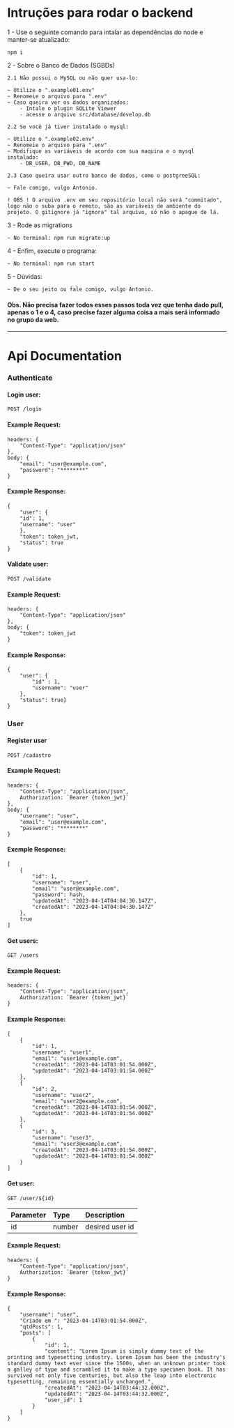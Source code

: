 # Intruções para rodar o backend

1 -  Use o seguinte comando para intalar as dependências do node e manter-se atualizado:

    npm i

2 - Sobre o Banco de Dados (SGBDs)

    2.1 Não possui o MySQL ou não quer usa-lo:

    ~ Utilize o ".example01.env"
    ~ Renomeie o arquivo para ".env"
    ~ Caso queira ver os dados organizados:
        - Intale o plugin SQLite Viewer
        - acesse o arquivo src/database/develop.db
    
    2.2 Se você já tiver instalado o mysql:

    ~ Utilize o ".example02.env"
    ~ Renomeie o arquivo para ".env"
    ~ Modifique as variáveis de acordo com sua maquina e o mysql instalado: 
        - DB_USER, DB_PWD, DB_NAME

    2.3 Caso queira usar outro banco de dados, como o postgreeSQL: 
    
    ~ Fale comigo, vulgo Antonio. 

    ! OBS ! O arquivo .env em seu repositório local não será "commitado", logo não o suba para o remoto, são as variáveis de ambiente do projeto. O gitignore já "ignora" tal arquivo, só não o apague de lá.


3 - Rode as migrations

    ~ No terminal: npm run migrate:up

4 - Enfim, execute o programa:

    ~ No terminal: npm run start

5 - Dúvidas: 

    ~ De o seu jeito ou fale comigo, vulgo Antonio.


#### Obs. Não precisa fazer todos esses passos toda vez que tenha dado pull, apenas o 1 e o 4, caso precise fazer alguma coisa a mais será informado no grupo da web.
___

# Api Documentation


###  Authenticate

#### Login user:

    POST /login

#### Example Request:
    headers: {
        "Content-Type": "application/json"
    },
    body: {
        "email": "user@example.com",
	    "password": "********"
    }
    
#### Example Response:
    {
        "user": {
		"id": 1,
		"username": "user"
	    },
	    "token": token_jwt,
	    "status": true
    }
    
#### Validate user:

    POST /validate
    
#### Example Request:
    headers: {
        "Content-Type": "application/json"
    },
    body: {
        "token": token_jwt
    }
    
#### Example Response:
    {
        "user": {
            "id" : 1,
            "username": "user"
        }, 
        "status": true}
    }


###  User
    
#### Register user

    POST /cadastro
    
#### Example Request:
    headers: {
        "Content-Type": "application/json",
        Authorization: `Bearer {token_jwt}`
    },
    body: {
	    "username": "user",
	    "email": "user@example.com",
	    "password": "********"
    }
    
#### Exemple Response:
    [
        {
            "id": 1,
            "username": "user",
            "email": "user@example.com",
            "password": hash,
            "updatedAt": "2023-04-14T04:04:30.147Z",
            "createdAt": "2023-04-14T04:04:30.147Z"
        },
        true
    ]

#### Get users:

    GET /users
    
#### Example Request:
    headers: {
        "Content-Type": "application/json",
        Authorization: `Bearer {token_jwt}`
    }
    
#### Example Response:
    [
        {
            "id": 1,
            "username": "user1",
            "email": "user1@example.com",
            "createdAt": "2023-04-14T03:01:54.000Z",
            "updatedAt": "2023-04-14T03:01:54.000Z"
        },
        {
            "id": 2,
            "username": "user2",
            "email": "user2@example.com",
            "createdAt": "2023-04-14T03:01:54.000Z",
            "updatedAt": "2023-04-14T03:01:54.000Z"
        },
        {
            "id": 3,
            "username": "user3",
            "email": "user3@example.com",
            "createdAt": "2023-04-14T03:01:54.000Z",
            "updatedAt": "2023-04-14T03:01:54.000Z"
        }
    ]

#### Get user:

    GET /user/${id}

|   Parameter   |   Type    |   Description |
|   :---        |   :---    |   :---        |
|   id          |   number  |   desired user id     |
    
#### Example Request:
    headers: {
        "Content-Type": "application/json",
        Authorization: `Bearer {token_jwt}`
    }
    
#### Example Response:
    {
        "username": "user",
        "Criado em ": "2023-04-14T03:01:54.000Z",
        "qtdPosts": 1,
        "posts": [
		    {
			    "id": 1,
			    "content": "Lorem Ipsum is simply dummy text of the printing and typesetting industry. Lorem Ipsum has been the industry's standard dummy text ever since the 1500s, when an unknown printer took a galley of type and scrambled it to make a type specimen book. It has survived not only five centuries, but also the leap into electronic typesetting, remaining essentially unchanged.",
			    "createdAt": "2023-04-14T03:44:32.000Z",
			    "updatedAt": "2023-04-14T03:44:32.000Z",
			    "user_id": 1
		    }
	    ]
    }







